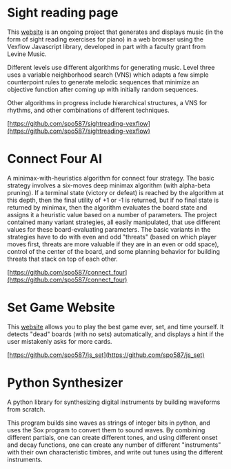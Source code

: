 # Sight reading page
This [website](https://dl.dropboxusercontent.com/u/95890750/vexflow_sightreading/home.html) is an ongoing project that generates and displays music (in the form of sight reading exercises for piano) in a web browser using the Vexflow Javascript library, developed in part with a faculty grant from Levine Music.

Different levels use different algorithms for generating music. Level three uses a variable neighborhood search (VNS) which adapts a few simple counterpoint rules to generate melodic sequences that minimize an objective function after coming up with initially random sequences.

Other algorithms in progress include hierarchical structures, a VNS for rhythms, and other combinations of different techniques.

[https://github.com/spo587/sightreading-vexflow](https://github.com/spo587/sightreading-vexflow)

# Connect Four AI
A minimax-with-heuristics algorithm for connect four strategy. The basic strategy involves a six-moves deep minimax algorithm (with alpha-beta pruning). If a terminal state (victory or defeat) is reached by the algorithm at this depth, then the final utility of +1 or -1 is returned, but if no final state is returned by minimax, then the algorithm evaluates the board state and assigns it a heuristic value based on a number of parameters. The project contained many variant strategies, all easily manipulated, that use different values for these board-evaluating parameters. The basic variants in the strategies have to do with even and odd "threats" (based on which player moves first, threats are more valuable if they are in an even or odd space), control of the center of the board, and some planning behavior for building threats that stack on top of each other.

[https://github.com/spo587/connect_four](https://github.com/spo587/connect_four)

# Set Game Website
This [website](https://dl.dropboxusercontent.com/u/95890750/set/set.html) allows you to play the best game ever, set, and time yourself. It detects "dead" boards (with no sets) automatically, and displays a hint if the user mistakenly asks for more cards.

[https://github.com/spo587/js_set](https://github.com/spo587/js_set)

# Python Synthesizer
A python library for synthesizing digital instruments by building waveforms from scratch. 

This program builds sine waves as strings of integer bits in python, and uses the Sox program to convert them to sound waves. By combining different partials, one can create different tones, and using different onset and decay functions, one can create any number of different "instruments" with their own characteristic timbres, and write out tunes using the different instruments.




